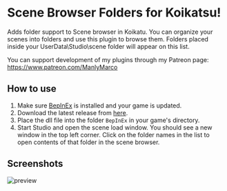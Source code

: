 # Scene Browser Folders for Koikatsu!
Adds folder support to Scene browser in Koikatu. You can organize your scenes into folders and use this plugin to browse them. Folders placed inside your UserData\Studio\scene folder will appear on this list.

You can support development of my plugins through my Patreon page: https://www.patreon.com/ManlyMarco

## How to use 
1. Make sure [BepInEx](https://github.com/BepInEx/BepInEx) is installed and your game is updated.
2. Download the latest release from [here](https://github.com/ManlyMarco/KKSceneBrowserFolders/releases).
3. Place the dll file into the folder `BepInEx` in your game's directory.
4. Start Studio and open the scene load window. You should see a new window in the top left corner. Click on the folder names in the list to open contents of that folder in the scene browser.

## Screenshots
![preview](https://user-images.githubusercontent.com/39247311/48666011-11e77c00-eaba-11e8-833b-daa4f8dced6d.PNG)
